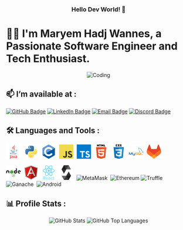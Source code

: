 ### <p align="center"> Hello Dev World! 👋 </p>
# 👩‍💻 I'm Maryem Hadj Wannes, a Passionate Software Engineer and Tech Enthusiast. 

<p align="center"><img  src="https://i.pinimg.com/564x/cc/b0/45/ccb04518ec0f00015b14db0270eefddf.jpg" alt="Coding" /></p>

## :mailbox: I’m available at :
<div id="badges">
  <a href="https://github.com/MaryemHadjWannes"><img src="https://img.shields.io/badge/GitHub-100000?style=for-the-badge&logo=github&logoColor=white" alt="GitHub Badge"/></a>
  <a href="https://www.linkedin.com/in/maryem-hadj-wannes/"><img src="https://img.shields.io/badge/LinkedIn-blue?style=for-the-badge&logo=linkedin&logoColor=white" alt="LinkedIn Badge"/></a>
  <a href="mailto:maryem.hadjwannes@gmail.com"><img src="https://img.shields.io/badge/Gmail-D14836?style=for-the-badge&logo=gmail&logoColor=white" alt="Email Badge"/></a>
  <a href="your_discord_link"><img src="https://img.shields.io/badge/Discord-7289DA?style=for-the-badge&logo=discord&logoColor=white" alt="Discord Badge"/></a>
</div>

## :hammer_and_wrench: Languages and Tools :
<div>
  <img src="https://github.com/devicons/devicon/blob/master/icons/java/java-original-wordmark.svg" title="Java" alt="Java" width="40" height="40"/> 
  <img src="https://raw.githubusercontent.com/devicons/devicon/master/icons/python/python-original.svg" title="Python" alt="Python" width="40" height="40"/> 
  <img src="https://raw.githubusercontent.com/devicons/devicon/master/icons/c/c-original.svg" title="C" alt="C" width="40" height="40"/> 
  <img src="https://raw.githubusercontent.com/devicons/devicon/master/icons/javascript/javascript-original.svg" title="JavaScript" alt="JavaScript" width="40" height="40"/> 
  <img src="https://raw.githubusercontent.com/devicons/devicon/master/icons/typescript/typescript-original.svg" title="TypeScript" alt="TypeScript" width="40" height="40"/> 
  <!-- HTML Icon -->
  <img src="https://raw.githubusercontent.com/devicons/devicon/master/icons/html5/html5-original-wordmark.svg" title="HTML" alt="HTML" width="40" height="40"/>&nbsp;
  <!-- CSS Icon -->
  <img src="https://raw.githubusercontent.com/devicons/devicon/master/icons/css3/css3-original-wordmark.svg" title="CSS" alt="CSS" width="40" height="40"/>&nbsp;
  <!-- MySQL Icon -->
  <img src="https://raw.githubusercontent.com/devicons/devicon/master/icons/mysql/mysql-original-wordmark.svg" title="MySQL" alt="MySQL" width="40" height="40"/>&nbsp;
  <img src="https://raw.githubusercontent.com/devicons/devicon/master/icons/gitlab/gitlab-original.svg" title="GitLab" alt="GitLab" width="40" height="40"/>&nbsp;
  
  <img src="https://raw.githubusercontent.com/devicons/devicon/master/icons/nodejs/nodejs-original-wordmark.svg" title="Node.js" alt="Node.js" width="40" height="40"/> 
  <img src="https://raw.githubusercontent.com/devicons/devicon/master/icons/angularjs/angularjs-original.svg" title="AngularJS" alt="AngularJS" width="40" height="40"/> 
  <img src="https://raw.githubusercontent.com/devicons/devicon/master/icons/react/react-original-wordmark.svg" title="ReactJS" alt="ReactJS" width="40" height="40"/> 
  <img src="https://raw.githubusercontent.com/devicons/devicon/master/icons/solidity/solidity-original.svg" title="Solidity" alt="Solidity" width="40" height="40"/> 
  <img src="https://th.bing.com/th/id/OIP.PiV5dSmGw5vekhjd5oq2twAAAA?rs=1&pid=ImgDetMain" title="MetaMask" alt="MetaMask" width="40" height="40"/> 
  <img src="https://icons.iconarchive.com/icons/cjdowner/cryptocurrency-flat/1024/Ethereum-ETH-icon.png" title="Ethereum" alt="Ethereum" width="40" height="40"/>
  <img src="https://ipfs.trufflesuite.com/assets/logo.png" title="Truffle" alt="Truffle" width="40" height="40"/>&nbsp;
  <img src="https://th.bing.com/th/id/OIP.dsUTcRbQTZYqXbc7RrtJMQAAAA?rs=1&pid=ImgDetMain" title="Ganache" alt="Ganache" width="40" height="40"/>&nbsp;
  <img src="https://th.bing.com/th/id/R.4eaab2df975969da649d46aefbef66b0?rik=XMRxPb74S7ECNQ&riu=http%3a%2f%2fwww.newdesignfile.com%2fpostpic%2f2015%2f12%2fandroid-icon_352645.png&ehk=kviAfvslNaSSE4TGgHmh2YJqJnLiVkR2Uoh3Lp1TQYo%3d&risl=&pid=ImgRaw&r=0" title="Android" alt="Android" width="40" height="40"/>&nbsp;
</div>



## 📊 Profile Stats :
<p align="center">
  <img src="https://github-readme-stats.vercel.app/api/?username=MaryemHadjWannes&count_private=true&theme=tokyonight&showicons=true" alt="GitHub Stats" height="180em" />
  <img src="https://github-readme-stats.vercel.app/api/top-langs/?username=MaryemHadjWannes&langs_count=5&theme=tokyonight" alt="GitHub Top Languages" height="180em" />
</p>

<img src="https://komarev.com/ghpvc/?username=MaryemHadjWannes&style=flat-square&color=blue" alt=""/>


